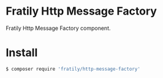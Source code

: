 # Fratily Http Message Factory

Fratily Http Message Factory component.

# Install

```bash
$ composer require 'fratily/http-message-factory'
```
